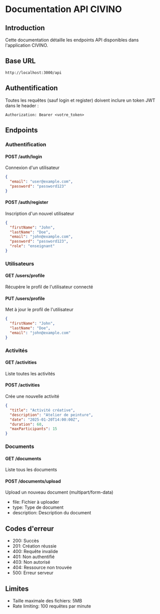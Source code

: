 # Documentation API CIVINO

## Introduction
Cette documentation détaille les endpoints API disponibles dans l'application CIVINO.

## Base URL
```
http://localhost:3000/api
```

## Authentification
Toutes les requêtes (sauf login et register) doivent inclure un token JWT dans le header :
```
Authorization: Bearer <votre_token>
```

## Endpoints

### Authentification

#### POST /auth/login
Connexion d'un utilisateur
```json
{
  "email": "user@example.com",
  "password": "password123"
}
```

#### POST /auth/register
Inscription d'un nouvel utilisateur
```json
{
  "firstName": "John",
  "lastName": "Doe",
  "email": "john@example.com",
  "password": "password123",
  "role": "enseignant"
}
```

### Utilisateurs

#### GET /users/profile
Récupère le profil de l'utilisateur connecté

#### PUT /users/profile
Met à jour le profil de l'utilisateur
```json
{
  "firstName": "John",
  "lastName": "Doe",
  "email": "john@example.com"
}
```

### Activités

#### GET /activities
Liste toutes les activités

#### POST /activities
Crée une nouvelle activité
```json
{
  "title": "Activité créative",
  "description": "Atelier de peinture",
  "date": "2025-01-20T14:00:00Z",
  "duration": 60,
  "maxParticipants": 15
}
```

### Documents

#### GET /documents
Liste tous les documents

#### POST /documents/upload
Upload un nouveau document (multipart/form-data)
- file: Fichier à uploader
- type: Type de document
- description: Description du document

## Codes d'erreur
- 200: Succès
- 201: Création réussie
- 400: Requête invalide
- 401: Non authentifié
- 403: Non autorisé
- 404: Ressource non trouvée
- 500: Erreur serveur

## Limites
- Taille maximale des fichiers: 5MB
- Rate limiting: 100 requêtes par minute

